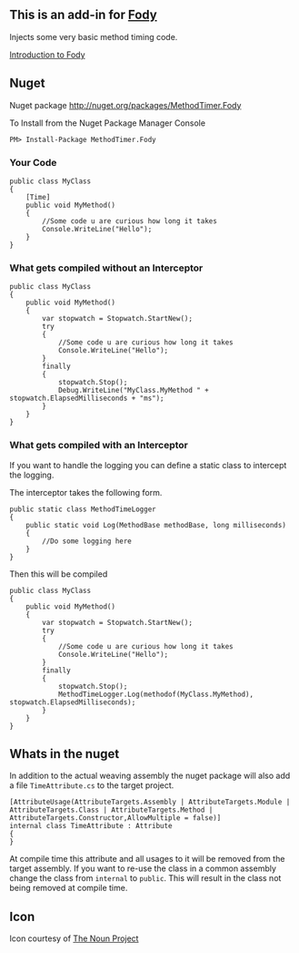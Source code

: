 ## This is an add-in for [Fody](https://github.com/Fody/Fody/) 

Injects some very basic method timing code.

[Introduction to Fody](http://github.com/Fody/Fody/wiki/SampleUsage)

## Nuget

Nuget package http://nuget.org/packages/MethodTimer.Fody 

To Install from the Nuget Package Manager Console 
    
    PM> Install-Package MethodTimer.Fody

### Your Code

	public class MyClass
	{
		[Time]
		public void MyMethod()
		{
			//Some code u are curious how long it takes
			Console.WriteLine("Hello");
		}
	}

### What gets compiled without an Interceptor

    public class MyClass
    {
        public void MyMethod()
        {
            var stopwatch = Stopwatch.StartNew();
            try
            {
                //Some code u are curious how long it takes
                Console.WriteLine("Hello");
            }
            finally
            {
                stopwatch.Stop();
                Debug.WriteLine("MyClass.MyMethod " + stopwatch.ElapsedMilliseconds + "ms");
            }
        }
    }
	
### What gets compiled with an Interceptor

If you want to handle the logging you can define a static class to intercept the logging. 

The interceptor takes the following form.

    public static class MethodTimeLogger
    {
        public static void Log(MethodBase methodBase, long milliseconds)
        {
            //Do some logging here
        }
    }
    
Then this will be compiled

    public class MyClass
    {
        public void MyMethod()
        {
            var stopwatch = Stopwatch.StartNew();
            try
            {
                //Some code u are curious how long it takes
                Console.WriteLine("Hello");
            }
            finally
            {
                stopwatch.Stop();
                MethodTimeLogger.Log(methodof(MyClass.MyMethod), stopwatch.ElapsedMilliseconds);
            }
        }
    }
    
## Whats in the nuget

In addition to the actual weaving assembly the nuget package will also add a file `TimeAttribute.cs` to the target project.

	[AttributeUsage(AttributeTargets.Assembly | AttributeTargets.Module | AttributeTargets.Class | AttributeTargets.Method | AttributeTargets.Constructor,AllowMultiple = false)]
	internal class TimeAttribute : Attribute
	{
	}

At compile time this attribute and all usages to it will be removed from the target assembly. If you want to re-use the class in a common assembly change the class from `internal` to `public`. This will result in the class not being removed at compile time.

## Icon

Icon courtesy of [The Noun Project](http://thenounproject.com)
